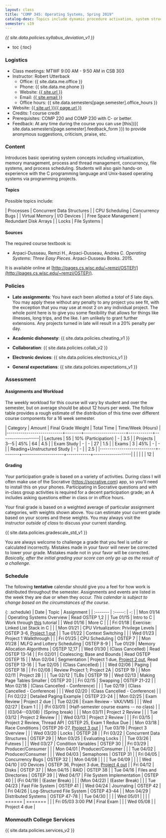```yaml
---
layout: class
title: "COMP 345: Operating Systems, Spring 2019"
catalog-desc: Topics include dynamic procedure activation, system structure, memory management, process management, and recovery procedures.
semester: s19
---
```


*{{ site.data.policies.syllabus_deviation_v1 }}*

* toc
{:toc}

### Logistics

* Class meetings: MTWF 9:00 AM - 9:50 AM in CSB 303
* Instructor: Robert Utterback
  * Office: {{ site.data.me.office }}
  * Phone: {{ site.data.me.phone }}
  * Website: <a href="{{ site.url }}">{{ site.url }}</a>
  * Email: <a href="mailto:{{ site.email }}">{{ site.email }}</a>
  * Office hours: {{ site.data.semesters[page.semester].office_hours }}
* Website: <a href="{{ site.url }}{{ page.url }}">{{ site.url }}{{ page.url }}</a>
* Credits: 1 course credit
* Prerequisites: COMP 220 and COMP 230 with C- or better.
* Feedback: At any time during the course you can use
  [this]({{ site.data.semesters[page.semester].feedback_form }}) to provide
  anonymous suggestions, criticism, praise, etc.

### Content

Introduces basic operating system concepts including virtualization,
memory management, process and thread management, concurrency, file
systems, and process scheduling. Students will also gain hands-on
experience with the C programming language and Unix-based operating
systems via programming projects.

#### Topics

Possible topics include:

| Processes             | Concurrent Data Structures |
| CPU Scheduling        | Concurrency Bugs           |
| Virtual Memory        | I/O Devices                |
| Free Space Management | Redundant Disk Arrays      |
| Locks                 | File Systems               |

#### Sources

The required course textbook is:

* Arpaci-Dusseau, Remzi H., Arpaci-Dusseau, Andrea C. *Operating Systems: Three Easy Pieces*. Arpaci-Dusseau Books. 2015.

It is available online at
[http://pages.cs.wisc.edu/~remzi/OSTEP/](http://pages.cs.wisc.edu/~remzi/OSTEP/).

<!-- #### Student Learning Outcomes -->

### Policies

* **Late assignments**: You have each been allotted a *total* of *5*
late days. You may apply these without any penalty to any project you
see fit, with the exception that you may use at most 2 on any
individual project. The whole point here is to give you some
flexibility that allows for things like illnesses, long trips, and the
like. I am unlikely to grant further extensions. Any projects turned
in late will result in a 20% penalty per day.

* **Academic dishonesty**: {{ site.data.policies.cheating_v1 }}

* **Collaboration**: {{ site.data.policies.collab_v2 }}

* **Electronic devices**: {{ site.data.policies.electronics_v1 }}

* **General expectations**: {{ site.data.policies.expectations_v1 }}

### Assessment

#### Assignments and Workload

The weekly workload for this course will vary by student and over the
semester, but on average should be about 12 hours per week. The follow
table provides a rough estimate of the distribution of this time over
different course components for a 16 week semester.

| Category                   | Amount | Final Grade Weight  | Total Time | Time/Week (Hours) |
|----------------------------+--------+---------------------+------------+-------------------|
| Lectures                   |     55 | 10% (Participation) | -          |               3.5 |
| Projects                   |   3--5 | 45%                 | 64         |               4.5 |
| Exam Study                 |      - | -                   | 27         |               1.5 |
| Exams                      |      3 | 45%                 | -          |                 - |
| Reading+Unstructured Study |      - | -                   |            |               2.5 |
|----------------------------+--------+---------------------+------------+-------------------|
|                            |        |                     |            |                12 |

#### Grading

Your participation grade is based on a variety of activities. During
class I will often make use of the Socrative (https://socrative.com)
app, so you’ll need to install this on your phones. Participating in
Socrative questions and with in-class group activities is required for
a decent participation grade; an A includes asking questions either in
class or in office hours.

Your final grade is based on a weighted average of particular
assignment categories, with weights shown above. You can estimate your
current grade based on your scores and these weights. You may always
visit the instructor *outside of class* to discuss your current
standing.

{{ site.data.policies.gradescale_std_v1 }}

You are always welcome to challenge a grade that you feel is unfair or
calculated incorrectly. Mistakes made in your favor will never be
corrected to lower your grade. Mistakes made not in your favor will be
corrected. *Basically, after the initial grading your score can only
go up as the result of a challenge.*

### Schedule
The following **tentative** calendar should give you a feel for how
work is distributed throughout the semester. Assignments and events
are listed in the week they are due or when they occur. *This calendar
is subject to change based on the circumstances of the course*.

<!-- (let* ((start-date (org-read-date nil nil "2018-01-15")) -->
<!--        (end-date (org-read-date nil nil "2018-05-02")) -->
<!--        (days (list "Mon" "Tue" "Wed" "Fri")) -->
<!--        (current start-date)) -->
<!--   (while (string< current end-date) -->
<!--     (let* ((time (org-time-string-to-time current)) -->
<!--            (day (format-time-string "%a" time))) -->
<!--       (if (member day days) -->
<!--           (princ (concat (format-time-string "%a %m/%d" time) "\n")))) -->
<!--     (setq current (org-read-date nil nil "++1" nil (org-time-string-to-time current))))) -->

{: .schedule}
| Date              | Topic                                    | Assignment                                                         |
| :-------          | :-----:                                  | -:                                                                 |
| Mon 01/14         | Operating Systems Overview               | Read OSTEP 1,2                                                     |
| Tue 01/15         | Intro to C                               | Work through [this](https://www.w3schools.in/c-tutorial/) tutorial |
| Wed 01/16         | More C                                   |                                                                    |
| Fri 01/18         | Exercise: Linked List Stack in C         |                                                                    |
| Mon 01/21         | CPU Virtualization: Privilege Levels     | OSTEP 3-6, [Project 1 out](proj1.pdf)                              |
| Tue 01/22         | Context Switching                        |                                                                    |
| Wed 01/23         | Project 1 Walkthrough                    |                                                                    |
| Fri 01/25         | CPU Scheduling                           | OSTEP 7                                                            |
| Mon 01/28         | MLFQ and Lottery Scheduling              | OSTEP 8-9                                                          |
| Tue 01/29         | Memory Allocation Algorithms             | OSTEP 12,17                                                        |
| Wed 01/30         | (Class Cancelled)                        | Read OSTEP 13-14                                                   |
| Fri 02/01         | Coalescing; Base and Bounds              | Read OSTEP OSTEP 15                                                |
| Mon 02/04         | Segmentation                             | Project 1 due, [Project 2 out](proj2.pdf), Read OSTEP 13-16        |
| Tue 02/05         | (Class Cancelled)                        |                                                                    |
| Wed 02/06         | Paging                                   | OSTEP 18                                                           |
| Fri 02/08         | Review Project 1; Project 2A             | OSTEP 19                                                           |
| Mon 02/11         | Project 2B                               |                                                                    |
| Tue 02/12         | TLBs                                     | OSTEP 19                                                           |
| Wed 02/13         | Making Page Tables Smaller               | OSTEP 20                                                           |
| Fri 02/15         | Swapping                                 | OSTEP 21-22                                                        |
| Mon 02/18         | (Class Cancelled - Conference)           |                                                                    |
| Tue 02/19         | (Class Cancelled - Conference)           |                                                                    |
| Wed 02/20         | (Class Cancelled - Conference)           |                                                                    |
| Fri 02/22         | Detailed Paging Example                  | OSTEP 23-24                                                        |
| Mon 02/25         | Exam Review                              | Project 2 due                                                      |
| Tue 02/26         | Exam Review - VAX/VMS                    |                                                                    |
| Wed 02/27         | Exam 1                                   |                                                                    |
| (Fri 03/01)       | (Half-semester course exams -- no class) |                                                                    |
| (03/04--03/08)    | (Spring break)                           |                                                                    |
| Mon 03/11         | Project 2 Review                         |                                                                    |
| Tue 03/12         | Project 2 Review                         |                                                                    |
| Wed 03/13         | Project 2 Review                         |                                                                    |
| Fri 03/15         | Project 2 Review, Thread API             | OSTEP 25, Exam 1 Redux Due                                         |
| Mon 03/18         | Race Conditions                          | OSTEP 26-27, [Project 3 out](proj3.pdf)                            |
| Tue 03/19         | Project 3 Overview                       |                                                                    |
| Wed 03/20         | Locks                                    | OSTEP 28                                                           |
| Fri 03/22         | Concurrent Data Structures               | OSTEP 29                                                           |
| Mon 03/25         | Evaluating Locks                         |                                                                    |
| Tue 03/26         | Futexes                                  |                                                                    |
| Wed 03/27         | Condition Variables                      | OSTEP 30                                                           |
| Fri 03/29         | Producer/Consumer                        |                                                                    |
| Mon 04/01         | Producer/Consumer                        |                                                                    |
| Tue 04/02         | Producer/Consumer                        |                                                                    |
| Wed 04/03         | Semaphores                               | OSTEP 31                                                           |
| Fri 04/05         | Concurrency Bugs                         | OSTEP 32                                                           |
| Mon 04/08         |                                          |                                                            |
| Tue 04/09         |                                          |                                                            |
| Wed 04/10         | I/O Devices                              | OSTEP 36, Project 3 due, [Project 4 out](proj4.pdf)               |
| Fri 04/12         | Disks                                    | OSTEP 37                                                           |
| Mon 04/15         | RAID                                     | OSTEP 38                                                           |
| Tue 04/16         | Files and Directories                    | OSTEP 39                                                           |
| Wed 04/17         | File System Implementation               | OSTEP 40                                                           |
| (Fri 04/19)       | (Easter Break)                           |                                                                    |
| (Mon 04/22)       | (Easter Break)                           |                                                                    |
| Tue 04/23         | Fast File System                         | OSTEP 41                                                           |
| Wed 04/24         | Journaling                               | OSTEP 42                                                           |
| Fri 04/26         | Log-Structured File System               | OSTEP 43-44                                                        |
| Mon 04/29         | Distributed Systems                      | OSTEP 47-78                                                        |
| Tue 04/30         |                                          |                                                                    |
| Wed 05/01         |                                          |                                                                    |
| ======            | =======                                  |                                                                    |
| Fri 05/03 3:00 PM | Final Exam                               |                                                                    |
| Wed 05/08         |                                          | Project 4 due                                                      |

### Monmouth College Services

{{ site.data.policies.services_v2 }}

<!-- Local Variables: -->
<!-- eval: (orgtbl-mode) -->
<!-- End: -->
